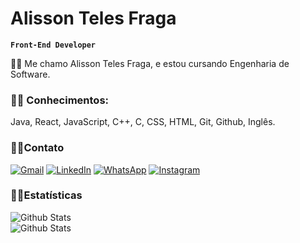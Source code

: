 # Alisson Teles Fraga
**`Front-End Developer`**

 
  <p align="left"> 
  🐱‍💻 Me chamo Alisson Teles Fraga, e estou cursando Engenharia de Software</strong>. 
  <p align="left">

   ### 🐱‍👤 Conhecimentos: 
   <p>Java, React, JavaScript, C++, C, CSS, HTML, Git, Github, Inglês.</p>
</p>

### 🐱‍🚀Contato

 <a href="mailto:alissontfraga@gmail.com" title="Gmail" target="_blank">
  <img src="https://img.shields.io/badge/-Gmail-FF0000?style=flat-square&labelColor=FF0000&logo=gmail&logoColor=white&link=mailto:alissontfraga@gmail.com" alt="Gmail"/></a>
  <a href="https://www.linkedin.com/in/alissontelesfraga/" title="LinkedIn" target="_blank">
  <img src="https://img.shields.io/badge/-Linkedin-0e76a8?style=flat-square&logo=Linkedin&logoColor=white&link=https://www.linkedin.com/in/alissontelesfraga/" alt="LinkedIn"/></a>
  <a href="https://wa.me/5575983702003" title="WhatsApp" target="_blank">
  <img src="https://img.shields.io/badge/-WhatsApp-25d366?style=flat-square&labelColor=25d366&logo=whatsapp&logoColor=white&link=https://wa.me/5575983702003" alt="WhatsApp"/></a>
  <a href="https://www.instagram.com/alissontfraga/" title="Instagram" target="_blank">
  <img src="https://img.shields.io/badge/-Instagram-DF0174?style=flat-square&labelColor=DF0174&logo=instagram&logoColor=white&link=https://www.instagram.com/alissontfraga/" alt="Instagram"/></a>

  ### 🐱‍🏍Estatísticas

   <img
        align="left"
        src="https://github-readme-stats.vercel.app/api?username=alissontfraga&show_icons=true&theme=midnight-purple"
        alt="Github Stats" /> 
      
  <br>
   <img
        align="left"
        src="https://github-readme-stats.vercel.app/api/top-langs/?username=alissontfraga&theme=midnight-purple&layout=compact"
        alt="Github Stats" />
   

    
